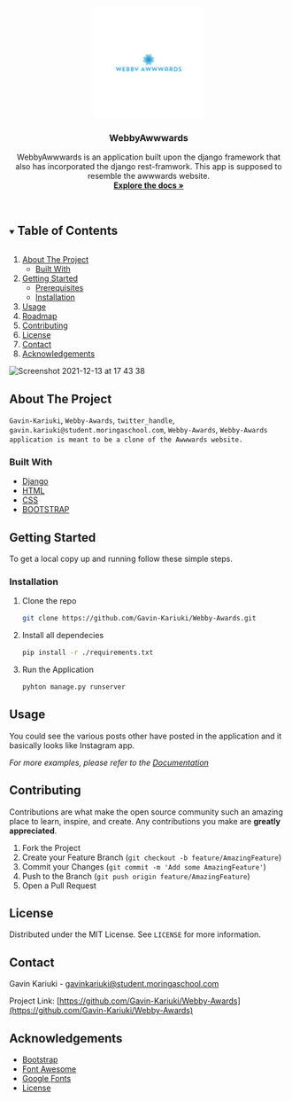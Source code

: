 <!--
*** Thanks for checking out the Best-README-Template. If you have a suggestion
*** that would make this better, please fork the repo and create a pull request
*** or simply open an issue with the tag "enhancement".
*** Thanks again! Now go create something AMAZING! :D
***
***
***
*** To avoid retyping too much info. Do a search and replace for the following:
*** github_username, repo_name, twitter_handle, email, project_title, project_description
-->

<!-- PROJECT SHIELDS -->
<!--
*** I'm using markdown "reference style" links for readability.
*** Reference links are enclosed in brackets [ ] instead of parentheses ( ).
*** See the bottom of this document for the declaration of the reference variables
*** for contributors-url, forks-url, etc. This is an optional, concise syntax you may use.
*** https://www.markdownguide.org/basic-syntax/#reference-style-links
-->
<p align="center">
    <!-- Put your logo over here -->
    <img src="static/images/logo_size.jpg" alt="Logo" width="200px">
  </a>
  <h3 align="center">WebbyAwwwards</h3>
  <p align="center">
    WebbyAwwwards is an application built upon the django framework that also has incorporated the django rest-framwork. This app is supposed to resemble the awwwards website.
    <br />
    <a href="https://github.com/Gavin-Kariuki/Webby-Awards"><strong>Explore the docs »</strong></a>
    <br />
    <br />
  </p>
</p>

<!-- TABLE OF CONTENTS -->
<details open="open">
  <summary><h2 style="display: inline-block">Table of Contents</h2></summary>
  <ol>
    <li>
      <a href="#about-the-project">About The Project</a>
      <ul>
        <li><a href="#built-with">Built With</a></li>
      </ul>
    </li>
    <li>
      <a href="#getting-started">Getting Started</a>
      <ul>
        <li><a href="#prerequisites">Prerequisites</a></li>
        <li><a href="#installation">Installation</a></li>
      </ul>
    </li>
    <li><a href="#usage">Usage</a></li>
    <li><a href="#roadmap">Roadmap</a></li>
    <li><a href="#contributing">Contributing</a></li>
    <li><a href="#license">License</a></li>
    <li><a href="#contact">Contact</a></li>
    <li><a href="#acknowledgements">Acknowledgements</a></li>
  </ol>
</details>

<!-- ABOUT THE PROJECT -->
<!-- Put your screenshot over here -->
![Screenshot 2021-12-13 at 17 43 38](https://user-images.githubusercontent.com/89376826/145832885-c6d93ec9-036f-4db1-9150-58b5a83bb7b5.png)



## About The Project

`Gavin-Kariuki`, `Webby-Awards`, `twitter_handle`, `gavin.kariuki@student.moringaschool.com`, `Webby-Awards`, `Webby-Awards application is meant to be a clone of the Awwwards website.`

### Built With
- [Django](https://docs.djangoproject.com/en/3.2/)
- [HTML](https://html.com)
- [CSS](https://developer.mozilla.org/en-US/docs/Web/CSS)
- [BOOTSTRAP](https://getbootstrap.com)


<!-- GETTING STARTED -->

## Getting Started

To get a local copy up and running follow these simple steps.

### Installation

1. Clone the repo
   ```sh
   git clone https://github.com/Gavin-Kariuki/Webby-Awards.git
   ```
2. Install all dependecies
    ```sh
    pip install -r ./requirements.txt
    ```
3.  Run the Application
    ```sh
    pyhton manage.py runserver
    ```

<!-- USAGE EXAMPLES -->

## Usage

<!-- Put GIF here bro! -->



You could see the various posts other have posted in the application and it basically looks like Instagram app.

_For more examples, please refer to the [Documentation](https://example.com)_

<!-- CONTRIBUTING -->

## Contributing

Contributions are what make the open source community such an amazing place to learn, inspire, and create. Any contributions you make are **greatly appreciated**.

1. Fork the Project
2. Create your Feature Branch (`git checkout -b feature/AmazingFeature`)
3. Commit your Changes (`git commit -m 'Add some AmazingFeature'`)
4. Push to the Branch (`git push origin feature/AmazingFeature`)
5. Open a Pull Request

<!-- LICENSE -->

## License

Distributed under the MIT License. See `LICENSE` for more information.

<!-- CONTACT -->

## Contact

Gavin Kariuki - gavinkariuki@student.moringaschool.com

Project Link: [https://github.com/Gavin-Kariuki/Webby-Awards](https://github.com/Gavin-Kariuki/Webby-Awards)

<!-- ACKNOWLEDGEMENTS -->

## Acknowledgements

- [Bootstrap](https://getbootstrap.com)
- [Font Awesome](https://fontawesome.com)
- [Google Fonts](https://fonts.google.com)
- [License](https://choosealicense.com)